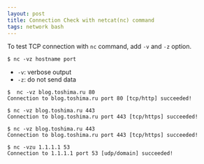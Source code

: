 ```yaml
---
layout: post
title: Connection Check with netcat(nc) command
tags: network bash
---
```


To test TCP connection with `nc` command, add `-v` and `-z` option.

```
$ nc -vz hostname port
```

- `-v`: verbose output
- `-z`: do not send data

```console
$  nc -vz blog.toshima.ru 80
Connection to blog.toshima.ru port 80 [tcp/http] succeeded!
```

```console
$ nc -vz blog.toshima.ru 443
Connection to blog.toshima.ru port 443 [tcp/https] succeeded!
```

```console
$ nc -vz blog.toshima.ru 443  
Connection to blog.toshima.ru port 443 [tcp/https] succeeded!
```

```console
$ nc -vzu 1.1.1.1 53
Connection to 1.1.1.1 port 53 [udp/domain] succeeded!
```
